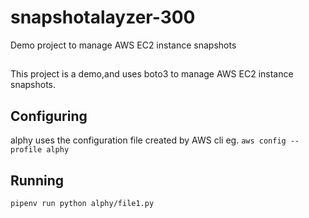 # snapshotalayzer-300
Demo project to manage AWS EC2 instance snapshots

##
This project is a demo,and uses boto3 to manage AWS EC2 instance snapshots.

## Configuring

alphy uses the configuration file created by AWS cli eg.
`aws config --profile alphy`

## Running

`pipenv run python alphy/file1.py`

